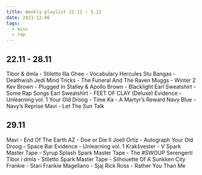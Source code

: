 ```yaml
---
title: Weekly playlist 22.11 - 5.12
date: 2021-12-06
tags:
  - misc
  - rap
---
```


## 22.11 - 28.11

Tibor & dmla - Stiletto
Illa Ghee - Vocabulary Hercules
Stu Bangas - Deathwish
Jedi Mind Tricks - The Funeral And The Raven
Muggs - Winter 2
Kev Brown - Plugged In
Stalley & Apollo Brown - Blacklight
Earl Sweatshirt - Some Rap Songs
Earl Sweatshirt - FEET OF CLAY (Deluxe)
Evidence - Unlearning vol. 1
Your Old Droog - Time
Ka - A Martyr’s Reward
Navy Blue - Navy’s Reprise
Mavi - Let The Sun Talk

## 29.11

Mavi - End Of The Earth
AZ - Doe or Die II
Joell Ortiz - Autograph
Your Old Droog - Space Bar
Evidence - Unlearning vol. 1
Krakšvester - V
Spark Master Tape - Syrup Splash
Spark Master Tape - The #SWOUP Serengerti
Tibor i dmla - Stiletto
Spark Master Tape - Silhouette Of A Sunkken City
Frankie - Stari Frankie
Magellano - Sjaj
Rick Ross - Rather You Than Me

